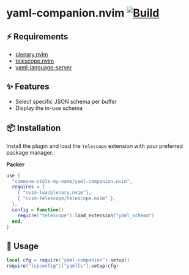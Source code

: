 # yaml-companion.nvim [![Build](https://github.com/someone-stole-my-name/yaml-companion.nvim/actions/workflows/main.yml/badge.svg)](https://github.com/someone-stole-my-name/yaml-companion.nvim/actions/workflows/main.yml)

## ⚡️ Requirements

- [plenary.nvim](https://github.com/nvim-lua/plenary.nvim)
- [telescope.nvim](https://github.com/nvim-telescope/telescope.nvim)
- [yaml-language-server](https://github.com/redhat-developer/yaml-language-server)

## ✨ Features

- Select specific JSON schema per buffer
- Display the in-use schema

## 📦 Installation

Install the plugin and load the `telescope` extension with your preferred package manager:

**Packer**

```lua
use {
  "someone-stole-my-name/yaml-companion.nvim",
  requires = {
    { "nvim-lua/plenary.nvim"},
    { "nvim-telescope/telescope.nvim" },
  },
  config = function()
    require("telescope").load_extension("yaml_schema")
  end,
}
```

## 🚀 Usage

```lua
local cfg = require("yaml-companion").setup()
require("lspconfig")["yamlls"].setup(cfg)
```
